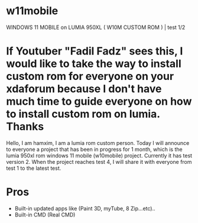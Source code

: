 # w11mobile
WINDOWS 11 MOBILE on LUMIA 950XL ( W10M CUSTOM ROM ) | test 1/2
# If Youtuber "Fadil Fadz" sees this, I would like to take the way to install custom rom for everyone on your xdaforum because I don't have much time to guide everyone on how to install custom rom on lumia. Thanks
Hello, I am hamxim, I am a lumia rom custom person. Today I will announce to everyone a project that has been in progress for 1 month, which is the lumia 950xl rom windows 11 mobile (w10mobile) project. Currently it has test version 2. When the project reaches test 4, I will share it with everyone from test 1 to the latest test.
# Pros
- Built-in updated apps like (Paint 3D, myTube, 8 Zip...etc)..
- Built-in CMD (Real CMD)
